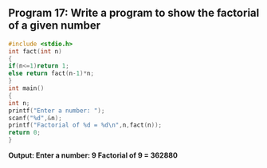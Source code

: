 ## Program 17: Write a program to show the factorial of a given number
```C
#include <stdio.h>
int fact(int n)
{
if(n<=1)return 1;
else return fact(n-1)*n;
}
int main()
{
int n;
printf("Enter a number: ");
scanf("%d",&n);
printf("Factorial of %d = %d\n",n,fact(n));
return 0;
}
```
**Output:
Enter a number: 9
Factorial of 9 = 362880**
